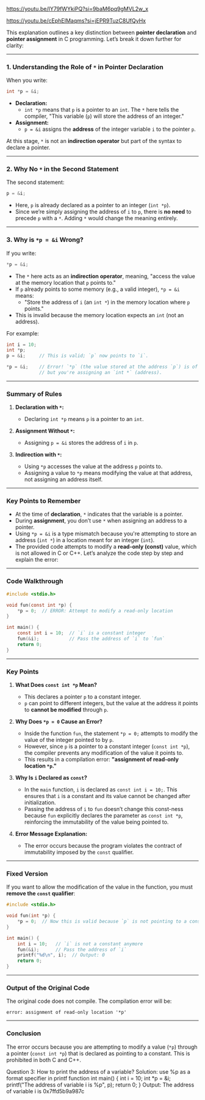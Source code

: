 https://youtu.be/IY79fWYkiPQ?si=9baM6pq9gMVL2w_x

https://youtu.be/cEphEIMaqms?si=jEPR9TuzC8UfQyHx

This explanation outlines a key distinction between **pointer declaration** and **pointer assignment** in C programming. Let’s break it down further for clarity:

---

### **1. Understanding the Role of `*` in Pointer Declaration**

When you write:

```c
int *p = &i;
```

- **Declaration:**
  - `int *p` means that `p` is a pointer to an `int`. The `*` here tells the compiler, "This variable (`p`) will store the address of an integer."
- **Assignment:**
  - `p = &i` assigns the **address** of the integer variable `i` to the pointer `p`.

At this stage, `*` is not an **indirection operator** but part of the syntax to declare a pointer.

---

### **2. Why No `*` in the Second Statement**

The second statement:

```c
p = &i;
```

- Here, `p` is already declared as a pointer to an integer (`int *p`).
- Since we’re simply assigning the address of `i` to `p`, there is **no need** to precede `p` with a `*`. Adding `*` would change the meaning entirely.

---

### **3. Why is `*p = &i` Wrong?**

If you write:

```c
*p = &i;
```

- The `*` here acts as an **indirection operator**, meaning, "access the value at the memory location that `p` points to."
- If `p` already points to some memory (e.g., a valid integer), `*p = &i` means:
  - "Store the address of `i` (an `int *`) in the memory location where `p` points."
- This is invalid because the memory location expects an `int` (not an address).

For example:

```c
int i = 10;
int *p;
p = &i;     // This is valid; `p` now points to `i`.

*p = &i;    // Error! `*p` (the value stored at the address `p`) is of type `int`,
            // but you're assigning an `int *` (address).
```

---

### **Summary of Rules**

1. **Declaration with `*`:**
   - Declaring `int *p` means `p` is a pointer to an `int`.

2. **Assignment Without `*`:**
   - Assigning `p = &i` stores the address of `i` in `p`.

3. **Indirection with `*`:**
   - Using `*p` accesses the value at the address `p` points to.
   - Assigning a value to `*p` means modifying the value at that address, not assigning an address itself.

---

### **Key Points to Remember**

- At the time of **declaration**, `*` indicates that the variable is a pointer.
- During **assignment**, you don’t use `*` when assigning an address to a pointer.
- Using `*p = &i` is a type mismatch because you're attempting to store an address (`int *`) in a location meant for an integer (`int`).
- The provided code attempts to modify a **read-only (const)** value, which is not allowed in C or C++. Let’s analyze the code step by step and explain the error:

---

### **Code Walkthrough**

```c
#include <stdio.h>

void fun(const int *p) {
    *p = 0;  // ERROR: Attempt to modify a read-only location
}

int main() {
    const int i = 10;  // `i` is a constant integer
    fun(&i);           // Pass the address of `i` to `fun`
    return 0;
}
```

---

### **Key Points**

1. **What Does `const int *p` Mean?**
   - This declares a pointer `p` to a constant integer. 
   - `p` can point to different integers, but the value at the address it points to **cannot be modified** through `p`.

2. **Why Does `*p = 0` Cause an Error?**
   - Inside the function `fun`, the statement `*p = 0;` attempts to modify the value of the integer pointed to by `p`.
   - However, since `p` is a pointer to a constant integer (`const int *p`), the compiler prevents any modification of the value it points to.
   - This results in a compilation error: **"assignment of read-only location `*p`."**

3. **Why Is `i` Declared as `const`?**
   - In the `main` function, `i` is declared as `const int i = 10;`. This ensures that `i` is a constant and its value cannot be changed after initialization.
   - Passing the address of `i` to `fun` doesn’t change this const-ness because `fun` explicitly declares the parameter as `const int *p`, reinforcing the immutability of the value being pointed to.

4. **Error Message Explanation:**
   - The error occurs because the program violates the contract of immutability imposed by the `const` qualifier.

---

### **Fixed Version**

If you want to allow the modification of the value in the function, you must **remove the `const` qualifier**:

```c
#include <stdio.h>

void fun(int *p) {
    *p = 0;  // Now this is valid because `p` is not pointing to a constant
}

int main() {
    int i = 10;   // `i` is not a constant anymore
    fun(&i);      // Pass the address of `i`
    printf("%d\n", i);  // Output: 0
    return 0;
}
```

---

### **Output of the Original Code**

The original code does not compile. The compilation error will be:

```
error: assignment of read-only location '*p'
```

---

### **Conclusion**

The error occurs because you are attempting to modify a value (`*p`) through a pointer (`const int *p`) that is declared as pointing to a constant. This is prohibited in both C and C++.

Question 3: How to print the address of a variable?
Solution: use %p as a format specifier in printf function
int main() {
int i = 10;
int *p = &i;
printf("The address of variable i is %p", p);
return 0;
}
Output: The address of variable i is 0x7ffd5b9a987c
